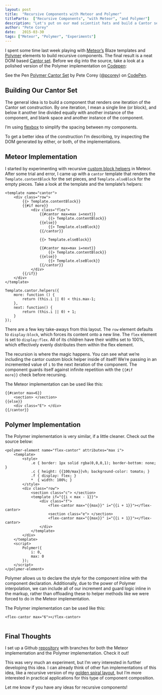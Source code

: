 ```yaml
---
layout: post
title:  "Recursive Components with Meteor and Polymer"
titleParts:  ["Recursive Components", "with Meteor", "and Polymer"]
description: "Let's put on our mad scientist hats and build a Cantor set using recursive components in both Meteor and Polymer."
author: "Pete Corey"
date:   2015-03-30
tags: ["Meteor", "Polymer", "Experiments"]
---
```


I spent some time last week playing with [Meteor’s](http://www.meteor.com/) Blaze templates and [Polymer](https://www.polymer-project.org/) elements to build recursive components. The final result is a neat DOM based [Cantor set](http://en.wikipedia.org/wiki/Cantor_set). Before we dig into the source, take a look at a polished version of the Polymer implementation on [Codepen](http://codepen.io/pcorey/pen/bNzXmg/):

<p data-height="268" data-theme-id="0" data-slug-hash="bNzXmg" data-default-tab="result" data-user="pcorey" class='codepen'>See the Pen <a href='http://codepen.io/pcorey/pen/bNzXmg/'>Polymer Cantor Set</a> by Pete Corey (<a href='http://codepen.io/pcorey'>@pcorey</a>) on <a href='http://codepen.io'>CodePen</a>.</p>
<script async src="//assets.codepen.io/assets/embed/ei.js"></script>

## Building Our Cantor Set

The general idea is to build a component that renders one iteration of the Cantor set construction. By one iteration, I mean a single line (or block), and below it another line divided equally with another instance of the component, and blank space and another instance of the component.

I’m using [flexbox](https://css-tricks.com/snippets/css/a-guide-to-flexbox/) to simplify the spacing between my components.

To get a better idea of the construction I’m describing, try inspecting the DOM generated by either, or both, of the implementations.

## Meteor Implementation

I started by experimenting with recursive [custom block helpers](/blog/2015/01/13/custom-block-helpers-and-meteor-composability/) in Meteor. After some trial and error, I came up with a <code class="language-javascript">cantor</code> template that renders the <code class="language-javascript">Template.contentBlock</code> for the set pieces, and <code class="language-javascript">Template.elseBlock</code> for the empty pieces. Take a look at the template and the template’s helpers:

<pre class="language-markup"><code class="language-markup">&lt;template name="cantor"&gt;
    &lt;div class="row"&gt;
        &#123;&#123;&gt; Template.contentBlock&#125;&#125;
        &#123;&#123;#if more&#125;&#125;
            &lt;div class="flex"&gt;
                &#123;&#123;#cantor max=max i=next&#125;&#125;
                    &#123;&#123;&gt; Template.contentBlock&#125;&#125;
                &#123;&#123;else&#125;&#125;
                    &#123;&#123;&gt; Template.elseBlock&#125;&#125;
                &#123;&#123;/cantor&#125;&#125;

                &#123;&#123;&gt; Template.elseBlock&#125;&#125;

                &#123;&#123;#cantor max=max i=next&#125;&#125;
                    &#123;&#123;&gt; Template.contentBlock&#125;&#125;
                &#123;&#123;else&#125;&#125;
                    &#123;&#123;&gt; Template.elseBlock&#125;&#125;
                &#123;&#123;/cantor&#125;&#125;
            &lt;/div&gt;
        &#123;&#123;/if&#125;&#125;
    &lt;/div&gt;
&lt;/template&gt;
</code></pre>

<pre class="language-javascript"><code class="language-javascript">Template.cantor.helpers({
    more: function () {
        return (this.i || 0) < this.max-1;
    },
    next: function() {
        return (this.i || 0) + 1;
    }
});</code></pre>

There are a few key take-aways from this layout. The <code class="language-javascript">row</code> element defaults to <code class="language-javascript">display:block</code>, which forces its content onto a new line. The <code class="language-javascript">flex</code> element is set to <code class="language-javascript">display:flex</code>. All of its children have their widths set to 100%, which effectively evenly distributes them within the flex element.

The recursion is where the magic happens. You can see what we’re including the cantor custom block helper inside of itself! We’re passing in an incremented value of <code class="language-javascript">i</code> to the next iteration of the component. The component guards itself against infinite repetition with the <code class="language-javascript">{{#if more}}</code> check before recursing.

The Meteor implementation can be used like this:

<pre class="language-markup"><code class="language-markup">&#123;&#123;#cantor max=6&#125;&#125;
    &lt;section&gt;&nbsp;&lt;/section&gt;
&#123;&#123;else&#125;&#125;
    &lt;div class="E"&gt;&nbsp;&lt;/div&gt;
&#123;&#123;/cantor&#125;&#125;
</code></pre>

## Polymer Implementation

The Polymer implementation is very similar, if a little cleaner. Check out the source below:

<pre class="language-markup"><code class="language-markup">&lt;polymer-element name="flex-cantor" attributes="max i"&gt;
    &lt;template&gt;
        &lt;style&gt;
            .e &#123; border: 1px solid rgba(0,0,0,1); border-bottom: none; &#125;
            .c &#123; height: &#123;&#123;100/max&#125;&#125;vh; background-color: tomato; &#125;
            .f &#123; display: flex; &#125;
            *  &#123; width: 100%; &#125;
        &lt;/style&gt;
        &lt;div class="row"&gt;
            &lt;section class="c"&gt;&nbsp;&lt;/section&gt;
            &lt;template if="&#123;&#123;i &lt; max - 1&#125;&#125;"&gt;
                &lt;div class="f"&gt;
                    &lt;flex-cantor max="&#123;&#123;max&#125;&#125;" i="&#123;&#123;i + 1&#125;&#125;"&gt;&lt;/flex-cantor&gt;
                    &lt;section class="e"&gt;&nbsp;&lt;/section&gt;
                    &lt;flex-cantor max="&#123;&#123;max&#125;&#125;" i="&#123;&#123;i + 1&#125;&#125;"&gt;&lt;/flex-cantor&gt;
                &lt;/div&gt;
            &lt;/template&gt;
        &lt;/div&gt;
    &lt;/template&gt;
    &lt;script&gt;
        Polymer(&#123;
            i: 0,
            max: 0
        &#125;);
    &lt;/script&gt;
&lt;/polymer-element&gt;
</code></pre>

Polymer allows us to declare the style for the component inline with the component declaration. Additionally, due to the power of Polymer interpolation, we can include all of our increment and guard logic inline in the markup, rather than offloading these to helper methods like we were forced to do in the Meteor implementation.

The Polymer implementation can be used like this:

<pre class="language-markup"><code class="language-markup">&lt;flex-cantor max="6"&gt;&lt;/flex-cantor&gt;
 </code></pre>

## Final Thoughts

I set up a Github [repository](https://github.com/pcorey/flex-cantor/) with branches for both the Meteor implementation and the Polymer implementation. Check it out!

This was very much an experiment, but I’m very interested in further developing this idea. I can already think of other fun implementations of this idea, like a recursive version of my [golden spiral layout](http://codepen.io/pcorey/pen/raGKaO), but I’m more interested in practical applications for this type of component composition.

Let me know if you have any ideas for recursive components!
